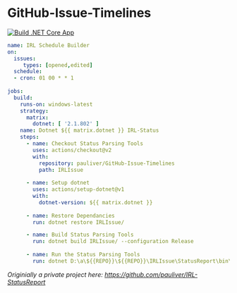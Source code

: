 # GitHub-Issue-Timelines

[![Build .NET Core App](https://github.com/pauliver/GitHub-Issue-Timelines/workflows/Build%20.NET%20Core%20App/badge.svg)](https://github.com/pauliver/GitHub-Issue-Timelines/actions?query=workflow%3A%22Build+.NET+Core+App%22)

```yml
name: IRL Schedule Builder
on:
  issues:
     types: [opened,edited]
  schedule:
  - cron: 01 00 * * 1
  
jobs:
  build:
    runs-on: windows-latest
    strategy:
      matrix:
        dotnet: [ '2.1.802' ]
    name: Dotnet ${{ matrix.dotnet }} IRL-Status
    steps:
      - name: Checkout Status Parsing Tools
        uses: actions/checkout@v2
        with:
          repository: pauliver/GitHub-Issue-Timelines
          path: IRLIssue
        
      - name: Setup dotnet
        uses: actions/setup-dotnet@v1
        with:
          dotnet-version: ${{ matrix.dotnet }}
     
      - name: Restore Dependancies
        run: dotnet restore IRLIssue/

      - name: Build Status Parsing Tools
        run: dotnet build IRLIssue/ --configuration Release
      
      - name: Run the Status Parsing Tools
        run: dotnet D:\a\${{REPO}}\${{REPO}}\IRLIssue\StatusReport\bin\Release\netcoreapp2.1\StatusReport.dll "${{ secrets.GITHUB_TOKEN }}" OWNER REPO REPO
```
*Originially a private project here: https://github.com/pauliver/IRL-StatusReport*
